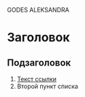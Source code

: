 GODES ALEKSANDRA

# Заголовок

## Подзаголовок

1. [Текст ссылки](цель_ссылки)
1. Второй пункт списка
